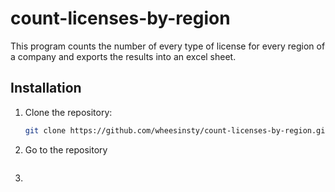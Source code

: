 # count-licenses-by-region
This program counts the number of every type of license for every region of a company and exports the results into an excel sheet.

## Installation

1. Clone the repository:
   ```bash
   git clone https://github.com/wheesinsty/count-licenses-by-region.git
2. Go to the repository
   ```
4. 
